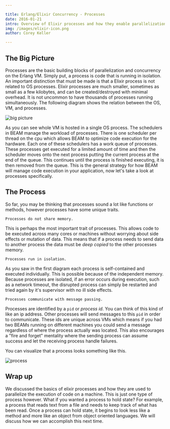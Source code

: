 ```yaml
---

title: Erlang/Elixir Concurrency - Processes
date: 2016-01-21
intro: Overview of Elixir processes and how they enable parallelization and concurrency.
img: /images/elixir-icon.png
author: Corey Keller

---
```

## The Big Picture

Processes are the basic building blocks of parallelization and concurrency on the Erlang VM. Simply put, a process is code that is running in isolation. 
An important distinction that must be made is that a Elixir process is not related to OS processes. Elixir processes are much smaller, sometimes as small as a few kilobytes,
and can be created/destroyed with minimal overhead. It is not uncommon to have thousands of processes running simultaneously. 
The following diagram shows the relation between the OS, VM, and processes.  

![big picture](/images/Elixir_Processes_Part1/1_big_picture.png)

As you can see whole VM is hosted in a single OS process. The schedulers in BEAM manage the workload of processes.
There is one scheduler per thread on the cpu which allows BEAM to optimize code execution for the hardware. Each one of these
schedulers has a work queue of processes. These processes get executed for a limited amount of time and then the scheduler moves onto the next 
process putting the current process at the end of the queue. This continues until the process is finished executing, it is then removed from the queue.
This is the general strategy for how BEAM will manage code execution in your application, now let's take a look at processes specifically.

## The Process

So far, you may be thinking that processes sound a lot like functions or methods, however processes have some unique traits.
    
    Processes do not share memory.

This is perhaps the most important trait of processes. This allows code to be executed across many cores or machines
without worrying about side effects or mutation of data. This means that if a process needs to send data to another process the data must be *deep copied* to the other processes memory. 

    Processes run in isolation.

As you saw in the first diagram each process is self-contained and executed individually. This is possible because of the independent memory. Because processes are isolated, if an error occurs during execution, such as a network timeout, the disrupted process
can simply be restarted and tried again by it's supervisor with no ill side effects.

    Processes communicate with message passing.

Processes are identified by a `pid` or *process id*. You can think of this kind of like an ip address. Other processes will send messages to this `pid` in order to communicate.
These ids are unique across VMs which means if you had two BEAMs running on different machines you could send a message regardless of where the process actually was located.
This also encourages a "fire and forget" mentality where the sending process can assume success and let the receiving process handle failures.

You can visualize that a process looks something like this.

![process](/images/Elixir_Processes_Part1/2_process.png)

## Wrap up

We discussed the basics of elixir processes and how they are used to parallelize the execution of code on a machine.
This is just one type of process however. What if you wanted a process to hold state? For example, a process that reads text from a file and needs 
to keep track of what has been read. Once a process can hold state, it begins to look less like a method and more like an object from object oriented languages.
We will discuss how we can accomplish this next time.